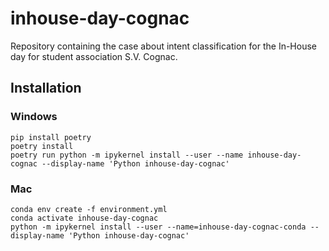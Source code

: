 # inhouse-day-cognac
Repository containing the case about intent classification for the In-House day for student association S.V. Cognac.

## Installation

### Windows
```
pip install poetry
poetry install
poetry run python -m ipykernel install --user --name inhouse-day-cognac --display-name 'Python inhouse-day-cognac' 
```

### Mac
```
conda env create -f environment.yml
conda activate inhouse-day-cognac
python -m ipykernel install --user --name=inhouse-day-cognac-conda --display-name 'Python inhouse-day-cognac' 
```